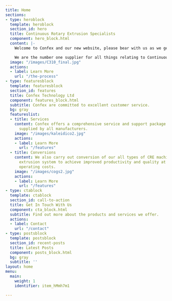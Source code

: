 ```yaml
---
title: Home
sections:
- type: heroblock
  template: heroblock
  section_id: hero
  title: Continuous Rotary Extrusion Specialists
  component: hero_block.html
  content: |-
    Welcome to Confex and our new website, please bear with us as we get everything in order and fully update our content.

    We are the number one supplier for all things relating to Continuous Rotary Extrusion - CRE.
  image: "/images/C310_final.jpg"
  actions:
  - label: Learn More
    url: "/the-process"
- type: featuresblock
  template: featuresblock
  section_id: features
  title: Confex Technology Ltd
  component: features_block.html
  subtitle: Confex are committed to excellent customer service.
  bg: gray
  featureslist:
  - title: Services
    content: Confex offers a comprehensive service and support package for CRE machines
      supplied by all manufacturers.
    image: "/images/kaleidico2.jpg"
    actions:
    - label: Learn More
      url: "/features"
  - title: Conversions
    content: We also carry out conversion of our all types of CRE machines to our
      extrusion system to achieve improved productivity and quality at much lower
      operating costs.
    image: "/images/cogs2.jpg"
    actions:
    - label: Learn More
      url: "/features"
- type: ctablock
  template: ctablock
  section_id: call-to-action
  title: Get In Touch With Us
  component: cta_block.html
  subtitle: Find out more about the products and services we offer.
  actions:
  - label: Contact
    url: "/contact"
- type: postsblock
  template: postsblock
  section_id: recent-posts
  title: Latest Posts
  component: posts_block.html
  bg: gray
  subtitle: ''
layout: home
menu:
  main:
    weight: 1
    identifier: item_hMmh7m1

---
```

